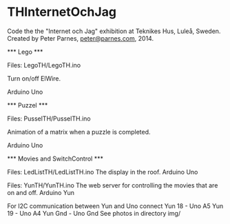 # THInternetOchJag

Code the the "Internet och Jag" exhibition at Teknikes Hus, Luleå, Sweden.
Created by Peter Parnes, peter@parnes.com, 2014.

*** Lego ***

Files: LegoTH/LegoTH.ino

Turn on/off ElWire.

Arduino Uno

*** Puzzel ***

Files: PusselTH/PusselTH.ino

Animation of a matrix when a puzzle is completed.

Arduino Uno

*** Movies and SwitchControl ***

Files: LedListTH/LedListTH.ino
The display in the roof.
Arduino Uno

Files: YunTH/YunTH.ino
The web server for controlling the movies that are on and off.
Arduino Yun

For I2C communication between Yun and Uno connect
Yun 18 - Uno A5
Yun 19 - Uno A4
Yun Gnd - Uno Gnd
See photos in directory img/
